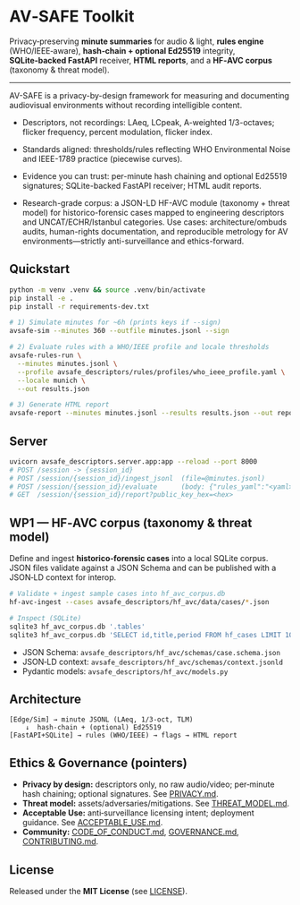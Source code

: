 
# AV‑SAFE Toolkit

Privacy‑preserving **minute summaries** for audio & light, **rules engine** (WHO/IEEE‑aware), **hash‑chain + optional Ed25519** integrity, **SQLite‑backed FastAPI** receiver, **HTML reports**, and a **HF‑AVC corpus** (taxonomy & threat model).

---
AV-SAFE is a privacy-by-design framework for measuring and documenting audiovisual environments without recording intelligible content.

* Descriptors, not recordings: LAeq, LCpeak, A-weighted 1/3-octaves; flicker frequency, percent modulation, flicker index.

* Standards aligned: thresholds/rules reflecting WHO Environmental Noise and IEEE-1789 practice (piecewise curves).

* Evidence you can trust: per-minute hash chaining and optional Ed25519 signatures; SQLite-backed FastAPI receiver; HTML audit reports.

* Research-grade corpus: a JSON-LD HF-AVC module (taxonomy + threat model) for historico-forensic cases mapped to engineering descriptors and UNCAT/ECHR/Istanbul categories.
Use cases: architecture/ombuds audits, human-rights documentation, and reproducible metrology for AV environments—strictly anti-surveillance and ethics-forward.


## Quickstart

```bash
python -m venv .venv && source .venv/bin/activate
pip install -e .
pip install -r requirements-dev.txt

# 1) Simulate minutes for ~6h (prints keys if --sign)
avsafe-sim --minutes 360 --outfile minutes.jsonl --sign

# 2) Evaluate rules with a WHO/IEEE profile and locale thresholds
avsafe-rules-run \
  --minutes minutes.jsonl \
  --profile avsafe_descriptors/rules/profiles/who_ieee_profile.yaml \
  --locale munich \
  --out results.json

# 3) Generate HTML report
avsafe-report --minutes minutes.jsonl --results results.json --out report.html
```

## Server

```bash
uvicorn avsafe_descriptors.server.app:app --reload --port 8000
# POST /session -> {session_id}
# POST /session/{session_id}/ingest_jsonl  (file=@minutes.jsonl)
# POST /session/{session_id}/evaluate      (body: {"rules_yaml":"<yaml>", "locale":"munich"})
# GET  /session/{session_id}/report?public_key_hex=<hex>
```

## WP1 — HF‑AVC corpus (taxonomy & threat model)

Define and ingest **historico‑forensic cases** into a local SQLite corpus. JSON files validate against a JSON Schema and can be published with a JSON‑LD context for interop.

```bash
# Validate + ingest sample cases into hf_avc_corpus.db
hf-avc-ingest --cases avsafe_descriptors/hf_avc/data/cases/*.json

# Inspect (SQLite)
sqlite3 hf_avc_corpus.db '.tables'
sqlite3 hf_avc_corpus.db 'SELECT id,title,period FROM hf_cases LIMIT 10;'
```

- JSON Schema: `avsafe_descriptors/hf_avc/schemas/case.schema.json`  
- JSON‑LD context: `avsafe_descriptors/hf_avc/schemas/context.jsonld`  
- Pydantic models: `avsafe_descriptors/hf_avc/models.py`

## Architecture

```
[Edge/Sim] → minute JSONL (LAeq, 1/3‑oct, TLM)
    ↓  hash‑chain + (optional) Ed25519
[FastAPI+SQLite] → rules (WHO/IEEE) → flags → HTML report
```

## Ethics & Governance (pointers)

- **Privacy by design:** descriptors only, no raw audio/video; per‑minute hash chaining; optional signatures. See [PRIVACY.md](PRIVACY.md).
- **Threat model:** assets/adversaries/mitigations. See [THREAT_MODEL.md](THREAT_MODEL.md).
- **Acceptable Use:** anti‑surveillance licensing intent; deployment guidance. See [ACCEPTABLE_USE.md](ACCEPTABLE_USE.md).
- **Community:** [CODE_OF_CONDUCT.md](CODE_OF_CONDUCT.md), [GOVERNANCE.md](GOVERNANCE.md), [CONTRIBUTING.md](CONTRIBUTING.md).

## License
Released under the **MIT License** (see [LICENSE](LICENSE)).
